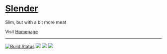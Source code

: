 [Slender](http://alanpich.github.io/slender)
=======

Slim, but with a bit more meat

Visit [Homepage](http://alanpich.github.io/slender)

---

[![Build Status](https://travis-ci.org/alanpich/slender.png?branch=master)](https://travis-ci.org/alanpich/slender)
<img src="https://poser.pugx.org/slender/slender/license.png"/>
<img src="https://poser.pugx.org/slender/slender/downloads.png"/>
<img src="https://poser.pugx.org/slender/slender/v/stable.png"/>
